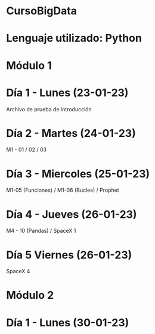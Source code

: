 # CursoBigData
# Lenguaje utilizado: Python
# Módulo 1
# Día 1 - Lunes (23-01-23)
Archivo de prueba de introducción
# Día 2 - Martes (24-01-23)
M1 - 01 / 02 / 03
# Día 3 - Miercoles (25-01-23)
M1-05 (Funciones) / M1-06 (Bucles) / Prophet
# Día 4 - Jueves (26-01-23)
M4 - 10 (Pandas) / SpaceX 1
# Día 5 Viernes (26-01-23)
SpaceX 4
#
# Módulo 2
# Día 1 - Lunes (30-01-23)

